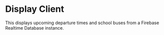 # Display Client

This  displays upcoming departure times and school buses 
from a Firebase Realtime Database instance. 

